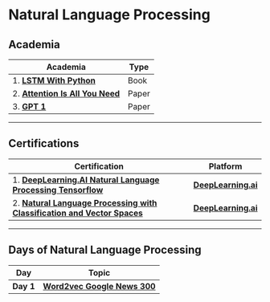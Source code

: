 # Natural Language Processing

## Academia

| **Academia** | **Type** | 
| ----- | -----| 
| 1. [**LSTM With Python**](https://drive.google.com/file/d/16zxePmb3TWIxIevh2gkeaTbO-ZEVRuKi/view?usp=sharing) | Book | 
| 2. [**Attention Is All You Need**](https://github.com/vaasu2002/Natural-Language-Processing/blob/main/ACADEMIA/PAPERS/Attention%20Is%20All%20You%20Need.pdf) | Paper |
| 3. [**GPT 1**](https://github.com/vaasu2002/Natural-Language-Processing/blob/main/ACADEMIA/PAPERS/Improving%20Language%20Understanding%20by%20Generative%20Pre-Training%20(GPT%201).pdf) | Paper |

--------------------------------------------------------------

## Certifications

| **Certification** | **Platform** | 
| ----- | -----|
| 1. [**DeepLearning.AI Natural Language Processing Tensorflow**](https://www.coursera.org/account/accomplishments/certificate/RXGKSDTK9VCW) | [**DeepLearning.ai**](https://www.deeplearning.ai/) |
| 2. [**Natural Language Processing with Classification and Vector Spaces**]() | [**DeepLearning.ai**](https://www.deeplearning.ai/) |

--------------------------------------------------------------

## Days of Natural Language Processing

| **Day** | **Topic** | 
| ----- | -----|
| **Day 1** | [**Word2vec Google News 300**](https://github.com/vaasu2002/Natural-Language-Processing/blob/main/Notebooks/Word2vec_Google_News_300.ipynb) | 
